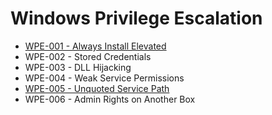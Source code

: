# Windows Privilege Escalation

* [WPE-001 - Always Install Elevated](https://pentestlab.blog/2017/02/28/always-install-elevated/)
* WPE-002 - Stored Credentials
* WPE-003 - DLL Hijacking
* WPE-004 - Weak Service Permissions
* [WPE-005 - Unquoted Service Path](https://pentestlab.blog/2017/03/09/unquoted-service-path/)
* WPE-006 - Admin Rights on Another Box
